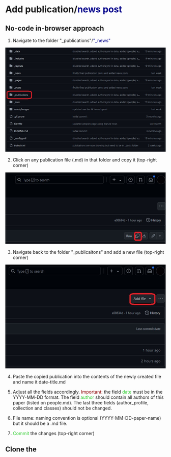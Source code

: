 # Add publication/<span style="color: darkblue">news post</span>
## No-code in-browser approach

1. Navigate to the folder "_publications"/<span style="color: darkblue">"_news"</span>

![Navigate to folder publications](/assets/images/add_publication_1.jpg)

2. Click on any publication file (.md) in that folder and copy it (top-right corner)

![Copy any publication file](assets/images/add_publication_2.jpg)

3. Navigate back to the folder "_publicaitons" and add a new file (top-right corner)

![Add a file to publications](assets/images/add_publication_3.jpg)

4. Paste the copied publication into the contents of the newly created file and name it date-title.md

5. Adjust all the fields accordingly.
<span style="color: darkred">Important:</span> the field <span style="color: limegreen">date</span> must be in the YYYY-MM-DD format.
The field <span style="color: limegreen">author</span> should contain all authors of this paper (listed on people.md).
The last three fields (author_profile, collection and classes) should not be changed.  

6. File name: naming convention is optional (YYYY-MM-DD-paper-name) but it should be a .md file.  

7. <span style="color: limegreen">Commit</span> the changes (top-right corner)

## Clone the 
